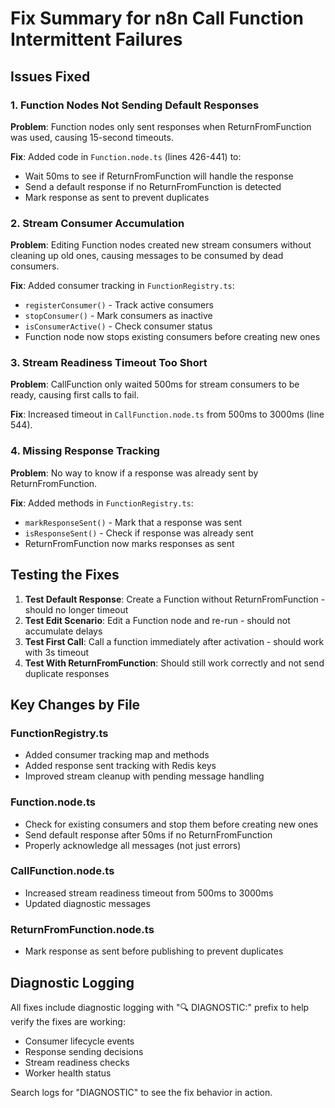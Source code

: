 # Fix Summary for n8n Call Function Intermittent Failures

## Issues Fixed

### 1. Function Nodes Not Sending Default Responses
**Problem**: Function nodes only sent responses when ReturnFromFunction was used, causing 15-second timeouts.

**Fix**: Added code in `Function.node.ts` (lines 426-441) to:
- Wait 50ms to see if ReturnFromFunction will handle the response
- Send a default response if no ReturnFromFunction is detected
- Mark response as sent to prevent duplicates

### 2. Stream Consumer Accumulation
**Problem**: Editing Function nodes created new stream consumers without cleaning up old ones, causing messages to be consumed by dead consumers.

**Fix**: Added consumer tracking in `FunctionRegistry.ts`:
- `registerConsumer()` - Track active consumers
- `stopConsumer()` - Mark consumers as inactive
- `isConsumerActive()` - Check consumer status
- Function node now stops existing consumers before creating new ones

### 3. Stream Readiness Timeout Too Short
**Problem**: CallFunction only waited 500ms for stream consumers to be ready, causing first calls to fail.

**Fix**: Increased timeout in `CallFunction.node.ts` from 500ms to 3000ms (line 544).

### 4. Missing Response Tracking
**Problem**: No way to know if a response was already sent by ReturnFromFunction.

**Fix**: Added methods in `FunctionRegistry.ts`:
- `markResponseSent()` - Mark that a response was sent
- `isResponseSent()` - Check if response was already sent
- ReturnFromFunction now marks responses as sent

## Testing the Fixes

1. **Test Default Response**: Create a Function without ReturnFromFunction - should no longer timeout
2. **Test Edit Scenario**: Edit a Function node and re-run - should not accumulate delays
3. **Test First Call**: Call a function immediately after activation - should work with 3s timeout
4. **Test With ReturnFromFunction**: Should still work correctly and not send duplicate responses

## Key Changes by File

### FunctionRegistry.ts
- Added consumer tracking map and methods
- Added response sent tracking with Redis keys
- Improved stream cleanup with pending message handling

### Function.node.ts
- Check for existing consumers and stop them before creating new ones
- Send default response after 50ms if no ReturnFromFunction
- Properly acknowledge all messages (not just errors)

### CallFunction.node.ts
- Increased stream readiness timeout from 500ms to 3000ms
- Updated diagnostic messages

### ReturnFromFunction.node.ts
- Mark response as sent before publishing to prevent duplicates

## Diagnostic Logging

All fixes include diagnostic logging with "🔍 DIAGNOSTIC:" prefix to help verify the fixes are working:
- Consumer lifecycle events
- Response sending decisions
- Stream readiness checks
- Worker health status

Search logs for "DIAGNOSTIC" to see the fix behavior in action.
